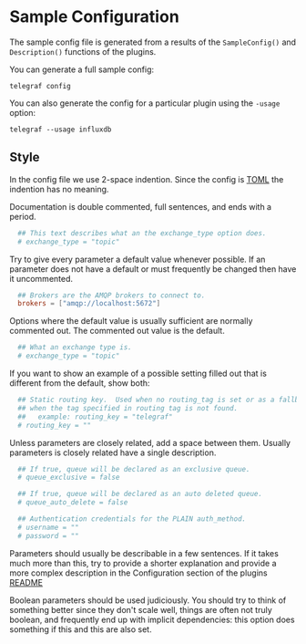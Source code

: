 # Sample Configuration

The sample config file is generated from a results of the `SampleConfig()` and
`Description()` functions of the plugins.

You can generate a full sample
config:

```shell
telegraf config
```

You can also generate the config for a particular plugin using the `-usage`
option:

```shell
telegraf --usage influxdb
```

## Style

In the config file we use 2-space indention.  Since the config is
[TOML](https://github.com/toml-lang/toml) the indention has no meaning.

Documentation is double commented, full sentences, and ends with a period.

```toml
  ## This text describes what an the exchange_type option does.
  # exchange_type = "topic"
```

Try to give every parameter a default value whenever possible.  If an
parameter does not have a default or must frequently be changed then have it
uncommented.

```toml
  ## Brokers are the AMQP brokers to connect to.
  brokers = ["amqp://localhost:5672"]
```

Options where the default value is usually sufficient are normally commented
out.  The commented out value is the default.

```toml
  ## What an exchange type is.
  # exchange_type = "topic"
```

If you want to show an example of a possible setting filled out that is
different from the default, show both:

```toml
  ## Static routing key.  Used when no routing_tag is set or as a fallback
  ## when the tag specified in routing tag is not found.
  ##   example: routing_key = "telegraf"
  # routing_key = ""
```

Unless parameters are closely related, add a space between them.  Usually
parameters is closely related have a single description.

```toml
  ## If true, queue will be declared as an exclusive queue.
  # queue_exclusive = false

  ## If true, queue will be declared as an auto deleted queue.
  # queue_auto_delete = false

  ## Authentication credentials for the PLAIN auth_method.
  # username = ""
  # password = ""
```

Parameters should usually be describable in a few sentences.  If it takes
much more than this, try to provide a shorter explanation and provide a more
complex description in the Configuration section of the plugins
[README](https://github.com/influxdata/telegraf/tree/master/plugins/inputs/example)

Boolean parameters should be used judiciously.  You should try to think of
something better since they don't scale well, things are often not truly
boolean, and frequently end up with implicit dependencies: this option does
something if this and this are also set.
